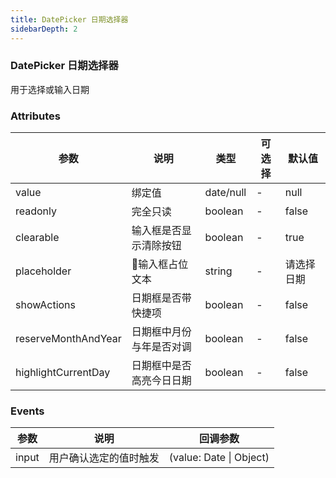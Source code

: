 ```yaml
---
title: DatePicker 日期选择器 
sidebarDepth: 2
---
```


### DatePicker 日期选择器

用于选择或输入日期

<ClientOnly>
  <datePicker-demos />
</ClientOnly>

### Attributes

| 参数 | 说明 | 类型 | 可选择 | 默认值 |
| -- | -- | -- | -- | -- |
| value | 绑定值 | date/null | - | null |
| readonly | 完全只读 | boolean | - | false |
| clearable | 输入框是否显示清除按钮 | boolean | - | true |
| placeholder | 输入框占位文本 | string | - | 请选择日期 |
| showActions | 日期框是否带快捷项 | boolean | - | false |
| reserveMonthAndYear | 日期框中月份与年是否对调 | boolean | - | false |
| highlightCurrentDay | 日期框中是否高亮今日日期 | boolean | - | false |

### Events


| 参数 | 说明 | 回调参数 | 
| -- | -- | -- | 
| input | 用户确认选定的值时触发 | (value: Date \| Object) |

